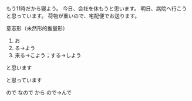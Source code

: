 もう11時だから寝よう。
今日、会社を休もうと思います。
明日、病院へ行こうと思っています。
荷物が重いので、宅配便でお送ります。

意志形（未然形的推量形）
1. お
2. る→よう
3. 来る→こよう；する→しよう

と思います

と思っています

ので
なので
から
ので→んで
